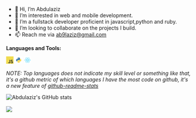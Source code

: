 - 👋 Hi, I’m Abdulaziz
- 👀 I’m interested in web and mobile development.
- 🌱 I’m a fullstack developer proficient in javascript,python and ruby.
- 💞️ I’m looking to collaborate on the projects I build.
- 📫 Reach me via ab9laziz@gmail.com 


**Languages and Tools:**

<a href="https://developer.mozilla.org/en-US/docs/Web/JavaScript" target="_blank"><code><img height="20" src="https://raw.githubusercontent.com/github/explore/80688e429a7d4ef2fca1e82350fe8e3517d3494d/topics/javascript/javascript.png"></code></a>
<a href="https://www.python.org" target="_blank"><code><img height="20" src="https://raw.githubusercontent.com/github/explore/80688e429a7d4ef2fca1e82350fe8e3517d3494d/topics/python/python.png"></code></a>
<a href="http://reactjs.org/" target="_blank"><code><img height="20" src="https://raw.githubusercontent.com/github/explore/80688e429a7d4ef2fca1e82350fe8e3517d3494d/topics/react/react.png"></code></a>



_NOTE: Top languages does not indicate my skill level or something like that, it's a github metric of which languages I have the most code on github, it's a new feature of [github-readme-stats](https://github.com/anuraghazra/github-readme-stats)_

![Abdulaziz's GitHub stats](https://github-readme-stats.vercel.app/api?username=ab9laziz&show_icons=true&theme=merko)

<a href="https://github.com/github-readme-stats">
  <img align="center" src="https://github-readme-stats.vercel.app/api/top-langs/?username=ab9laziz&count_private=true&layout=compact&theme=merko" />
</a>




